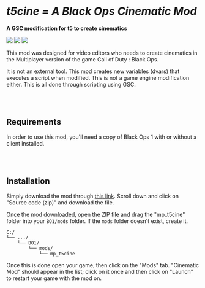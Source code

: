 # *t5cine = A Black Ops Cinematic Mod*


**A GSC modification for t5 to create cinematics**

<a href="https://discord.gg/wgRJDJJ"><img src="https://img.shields.io/discord/617736623412740146?label=Discord&style=flat-square"></a>
<a href="https://github.com/sasseries/iw4-cine-mod/releases"><img src="https://img.shields.io/github/v/release/sasseries/iw4-cine-mod?label=Latest%20version&style=flat-square"></a>
<a href="https://paypal.me/cxvl"><img src="https://img.shields.io/badge/Donate-Paypal-orange?style=flat-square"></a>

This mod was designed for video editors who needs to create cinematics in the Multiplayer version of the game Call of Duty : Black Ops.

It is not an external tool. This mod creates new variables (dvars) that executes a script when modified. This is not a game engine modification either. This is all done through scripting using GSC.

<br/><br/>
## Requirements

In order to use this mod, you'll need a copy of Black Ops 1 with or without a client installed.

<br/><br/>
## Installation

Simply download the mod through [this link]([https://github.com/4GlVE/t5cine/releases/latest]). Scroll down and click on "Source code (zip)" and download the file.

Once the mod downloaded, open the ZIP file and drag the "mp_t5cine" folder into your `BO1/mods` folder. If the `mods` folder doesn't exist, create it.

```text
C:/
└── .../
    └── BO1/
        └── mods/
            └── mp_t5cine
```

Once this is done open your game, then click on the "Mods" tab. "Cinematic Mod" should appear in the list; click on it once and then click on "Launch" to restart your game with the mod on.

<br/><br/>

